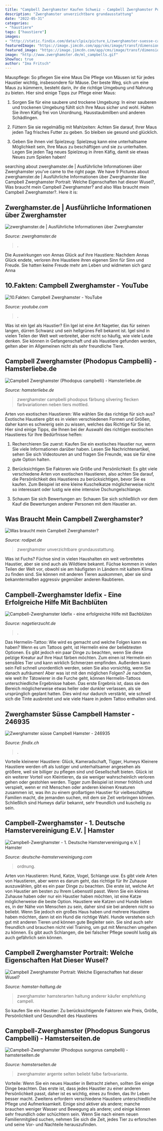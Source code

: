 ```yaml
---
title: "Campbell Zwerghamster Kaufen Schweiz - Campbell Zwerghamster Portrait: Welche Eigenschaften Hat Dieser Wusel?"
description: "Zwerghamster unverzichtbare grundausstattung"
date: "2022-05-31"
categories:
- "haustiere"
tags: ["haustiere"]
images:
- "http://static.findix.com/data/clpix/picture_L/zwerghamster-suesse-campbell-hamster-246935-3.jpg"
featuredImage: "https://image.jimcdn.com/app/cms/image/transf/dimension=335x1024:format=jpg/path/sf1cdeecdff4d9b58/image/i04293489a6da17a6/version/1440854287/image.jpg"
featured_image: "https://image.jimcdn.com/app/cms/image/transf/dimension=179x10000:format=jpg/path/s5e05599d2f5b29fe/image/ia62b2cba0d22119c/version/1486474129/image.jpg"
image: "http://www.zwerghamster.de/ml_campbells.gif"
ShowToc: true
author: "Ima Fritsch"
---
```



Mauspflege: So pflegen Sie eine Maus
Die Pflege von Mäusen ist für jedes Haustier wichtig, insbesondere für Mäuse. Der beste Weg, sich um eine Maus zu kümmern, besteht darin, ihr die richtige Umgebung und Nahrung zu bieten. Hier sind einige Tipps zur Pflege einer Maus:
1. Sorgen Sie für eine saubere und trockene Umgebung: In einer sauberen und trockenen Umgebung fühlt sich Ihre Maus sicher und wohl. Halten Sie ihren Käfig frei von Unordnung, Hausstaubmilben und anderen Schädlingen.

2. Füttern Sie sie regelmäßig mit Mahlzeiten: Achten Sie darauf, Ihrer Maus jeden Tag frisches Futter zu geben. So bleiben sie gesund und glücklich.

3. Geben Sie ihnen viel Spielzeug: Spielzeug kann eine unterhaltsame Möglichkeit sein, Ihre Maus zu beschäftigen und sie zu unterhalten. Legen Sie jeden Tag neues Spielzeug in ihren Käfig, damit sie etwas Neues zum Spielen haben!

	

		
searching about zwerghamster.de | Ausführliche Informationen über Zwerghamster you've came to the right page. We have 9 Pictures about zwerghamster.de | Ausführliche Informationen über Zwerghamster like Campbell Zwerghamster Portrait: Welche Eigenschaften hat dieser Wusel?, Was braucht mein Campbell Zwerghamster? and also Was braucht mein Campbell Zwerghamster?. Here it is:
		
    
## Zwerghamster.de | Ausführliche Informationen über Zwerghamster

<img loading=lazy src="http://www.zwerghamster.de/ml_campbells.gif" onerror="this.onerror=null;this.src='https://tse2.mm.bing.net/th?id=OIP.3m0rLi4U-OMSacLLZZOM4gAAAA&amp;pid=15.1';" alt="zwerghamster.de | Ausführliche Informationen über Zwerghamster">

_Source: zwerghamster.de_

>. 

	

Die Auswirkungen von Annas Glück auf ihre Haustiere: Nachdem Annas Glück endete, verloren ihre Haustiere ihren eigenen Sinn für Sinn und Freude. Sie hatten keine Freude mehr am Leben und widmeten sich ganz Anna

    
## 10.Fakten: Campbell Zwerghamster - YouTube

<img loading=lazy src="https://i.ytimg.com/vi/LEUTMAuyPbY/maxresdefault.jpg" onerror="this.onerror=null;this.src='https://tse4.mm.bing.net/th?id=OIP.2Vd25zFvjGBnG5wZ9xTyaAHaEK&amp;pid=15.1';" alt="10.Fakten: Campbell Zwerghamster - YouTube">

_Source: youtube.com_

>. 

	

Was ist ein Igel als Haustier?
Ein Igel ist eine Art Nagetier, das für seinen langen, dürren Schwanz und sein hellgrünes Fell bekannt ist. Igel sind in vielen Teilen der Welt weit verbreitet, aber nicht so häufig, wie viele Leute denken. Sie können in Gefangenschaft und als Haustiere gefunden werden, gelten aber im Allgemeinen nicht als sehr freundliche Tiere.

    
## Campbell Zwerghamster (Phodopus Campbelli) - Hamsterliebe.de

<img loading=lazy src="https://image.jimcdn.com/app/cms/image/transf/dimension=335x1024:format=jpg/path/sf1cdeecdff4d9b58/image/i04293489a6da17a6/version/1440854287/image.jpg" onerror="this.onerror=null;this.src='https://tse3.mm.bing.net/th?id=OIP.VA1msl86xRJ9QV19-kYROQAAAA&amp;pid=15.1';" alt="Campbell Zwerghamster (Phodopus campbelli) - Hamsterliebe.de">

_Source: hamsterliebe.de_

>zwerghamster campbelli phodopus färbung silvering flecken farbvariationen neben tiers mottled. 

	

Arten von exotischen Haustieren: Wie wählen Sie das richtige für sich aus?
Exotische Haustiere gibt es in vielen verschiedenen Formen und Größen, daher kann es schwierig sein zu wissen, welches das Richtige für Sie ist. Hier sind einige Tipps, die Ihnen bei der Auswahl des richtigen exotischen Haustieres für Ihre Bedürfnisse helfen:
1. Recherchieren Sie zuerst: Kaufen Sie ein exotisches Haustier nur, wenn Sie viele Informationen darüber haben. Lesen Sie Nachrichtenartikel, sehen Sie sich Videotouren an und fragen Sie Freunde, was sie für eine gute Option halten.

2. Berücksichtigen Sie Faktoren wie Größe und Persönlichkeit: Es gibt viele verschiedene Arten von exotischen Haustieren, also achten Sie darauf, die Persönlichkeit des Haustieres zu berücksichtigen, bevor Sie es kaufen. Zum Beispiel ist eine kleine Kuschelkatze möglicherweise nicht so interessant oder lustig wie eine intensive Dschungelschlange.

3. Schauen Sie sich Bewertungen an: Schauen Sie sich schließlich vor dem Kauf die Bewertungen anderer Personen mit dem Haustier an.

    
## Was Braucht Mein Campbell Zwerghamster?

<img loading=lazy src="https://www.rodipet.de/div/Campbell.jpg" onerror="this.onerror=null;this.src='https://tse1.mm.bing.net/th?id=OIP.aN8jEyB_cxmn2FbvnYQL5gHaHa&amp;pid=15.1';" alt="Was braucht mein Campbell Zwerghamster?">

_Source: rodipet.de_

>zwerghamster unverzichtbare grundausstattung. 

	

Was ist Fuchs?
Füchse sind in vielen Haushalten ein weit verbreitetes Haustier, aber sie sind auch als Wildtiere bekannt. Füchse kommen in vielen Teilen der Welt vor, obwohl sie am häufigsten in Ländern mit kaltem Klima zu finden sind. Sie können mit anderen Tieren auskommen, aber sie sind bekanntermaßen aggressiv gegenüber anderen Raubtieren.

    
## Campbell-Zwerghamster Idefix - Eine Erfolgreiche Hilfe Mit Bachblüten

<img loading=lazy src="http://www.nagetierzucht.de/IdefixSofa.jpg" onerror="this.onerror=null;this.src='https://tse3.mm.bing.net/th?id=OIP.z5c9k5pabIKEH49g1CCjjQHaE0&amp;pid=15.1';" alt="Campbell-Zwerghamster Idefix - eine erfolgreiche Hilfe mit Bachblüten">

_Source: nagetierzucht.de_

>. 

	

Das Hermelin-Tattoo: Wie wird es gemacht und welche Folgen kann es haben?
Wenn es um Tattoos geht, ist Hermelin eine der beliebtesten Optionen. Es gibt jedoch ein paar Dinge zu beachten, wenn Sie diese pelzige Kreatur auf Ihre Haut färben möchten. Zum einen ist Hermelin ein sensibles Tier und kann wirklich Schmerzen empfinden. Außerdem kann sein Fell schnell unordentlich werden, seien Sie also vorsichtig, wenn Sie danach aufräumen!
Aber was ist mit den möglichen Folgen? Je nachdem, wie weit Ihr Tätowierer in die Furche geht, können Hermelin-Tattoos unterschiedliche Ergebnisse haben. Das erste Ergebnis ist, dass sie den Bereich möglicherweise etwas heller oder dunkler verlassen, als sie ursprünglich geplant hatten. Dies wird nur dadurch verstärkt, wie schnell sich die Tinte ausbreitet und wie viele Haare in jedem Tattoo enthalten sind.

    
## Zwerghamster Süsse Campbell Hamster - 246935

<img loading=lazy src="http://static.findix.com/data/clpix/picture_L/zwerghamster-suesse-campbell-hamster-246935-3.jpg" onerror="this.onerror=null;this.src='https://tse2.mm.bing.net/th?id=OIP.vx5fHC8xKmiPYv3VUQZEQwHaE8&amp;pid=15.1';" alt="Zwerghamster süsse Campbell Hamster - 246935">

_Source: findix.ch_

>. 

	

Vorteile kleinerer Haustiere: Glück, Kameradschaft, Tigger, Humeys
Kleinere Haustiere werden oft als lustiger und unterhaltsamer angesehen als größere, weil sie billiger zu pflegen sind und Gesellschaft bieten. Glück ist ein weiterer Vorteil von Kleintieren, da sie weniger wahrscheinlich verloren gehen oder gestohlen werden. Tigger zum Beispiel ist immer fröhlich und verspielt, wenn er mit Menschen oder anderen kleinen Kreaturen zusammen ist, was ihn zu einem großartigen Haustier für vielbeschäftigte Familien macht, die jemanden suchen, mit dem sie Zeit verbringen können. Schließlich sind Humeys dafür bekannt, sehr freundlich und kuschelig zu sein.

    
## Campbell-Zwerghamster - 1. Deutsche Hamstervereinigung E.V. | Hamster

<img loading=lazy src="https://image.jimcdn.com/app/cms/image/transf/dimension=179x10000:format=jpg/path/s5e05599d2f5b29fe/image/ia62b2cba0d22119c/version/1486474129/image.jpg" onerror="this.onerror=null;this.src='https://tse1.mm.bing.net/th?id=OIP.JgMcu1KlCrYypTFlLme_LQAAAA&amp;pid=15.1';" alt="Campbell-Zwerghamster - 1. Deutsche Hamstervereinigung e.V. | Hamster">

_Source: deutsche-hamstervereinigung.com_

>ordnung. 

	

Arten von Haustieren: Hund, Katze, Vogel, Schlange usw.
Es gibt viele Arten von Haustieren, aber wenn es darum geht, das richtige für Ihr Zuhause auszuwählen, gibt es ein paar Dinge zu beachten. Die erste ist, welche Art von Haustier am besten zu Ihrem Lebensstil passt. Wenn Sie ein kleines Zuhause haben oder nur ein Haustier haben möchten, ist eine Katze möglicherweise die beste Option. Haustiere wie Katzen und Hunde lieben es, in der Nähe von Menschen zu sein, daher sind sie bei anderen nicht so beliebt. Wenn Sie jedoch ein großes Haus haben und mehrere Haustiere haben möchten, dann ist ein Hund die richtige Wahl. Hunde verstehen sich gut mit anderen Tieren und können gute Begleiter sein. Sie sind auch sehr freundlich und brauchen nicht viel Training, um gut mit Menschen umgehen zu können. Es gibt auch Schlangen, die bei falscher Pflege sowohl lustig als auch gefährlich sein können.

    
## Campbell Zwerghamster Portrait: Welche Eigenschaften Hat Dieser Wusel?

<img loading=lazy src="https://www.hamster-haltung.de/wp-content/uploads/2019/02/campbell-zwerghamster.jpg" onerror="this.onerror=null;this.src='https://tse2.mm.bing.net/th?id=OIP.-eCyJBea80oTFcBdXHlNjQHaDt&amp;pid=15.1';" alt="Campbell Zwerghamster Portrait: Welche Eigenschaften hat dieser Wusel?">

_Source: hamster-haltung.de_

>zwerghamster hamsterarten haltung anderer käufer empfehlung campell. 

	

So kaufen Sie ein Haustier: Zu berücksichtigende Faktoren wie Preis, Größe, Persönlichkeit und Gesundheit des Haustieres

    
## Campbell-Zwerghamster (Phodopus Sungorus Campbelli) - Hamsterseiten.de

<img loading=lazy src="https://www.hamsterseiten.de/assets/images/7/xcampell-zwerghamster-argente-3d39f717.jpg.pagespeed.ic.vUaQ9XKb-5.jpg" onerror="this.onerror=null;this.src='https://tse2.mm.bing.net/th?id=OIP.ssXaiI3bFWI4m1S5SrP69gHaGZ&amp;pid=15.1';" alt="Campbell-Zwerghamster (Phodopus sungorus campbelli) - hamsterseiten.de">

_Source: hamsterseiten.de_

>zwerghamster argente selten beliebt falbe farbvariante. 

	

Vorteile:
Wenn Sie ein neues Haustier in Betracht ziehen, sollten Sie einige Dinge beachten. Das erste ist, dass jedes Haustier zu einer anderen Persönlichkeit passt, daher ist es wichtig, eines zu finden, das Ihr Leben besser macht. Zweitens erfordern verschiedene Haustiere unterschiedliche Pflege und Aufmerksamkeit. Einige sind aktiver als andere; manche brauchen weniger Wasser und Bewegung als andere; und einige können sehr freundlich oder schüchtern sein. Wenn Sie nach einem neuen Familienmitglied suchen, nehmen Sie sich die Zeit, jedes Tier zu erforschen und seine Vor- und Nachteile herauszufinden.

